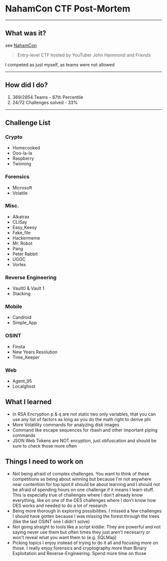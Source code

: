 # NahamCon CTF Post-Mortem
----
## What was it?
see [NahamCon](https://ctf.nahamcon.com/)

> Entry-level CTF hosted by YouTuber John Hammond and Friends


I competed as just myself, as teams were not allowed

----
## How did I do?
1. 369/2854 Teams - 87th Percentile
2. 24/72 Challenges solved - 33%

----
## Challenge List

### Crypto

 - Homecooked
 - Ooo-la-la
 - Raspberry
 - Twinning


### Forensics

 - Microsoft
 - Volatile

### Misc.

- Alkatrax
- CLISay
- Easy_Keesy
- Fake_file
- Hackermeme
- Mr. Robot
- Pang
- Peter Rabbit
- UGGC
- Vortex

### Reverse Engineering

- Vault0 & Vault 1
- Stacking

### Mobile

- Candroid
- Simple_App

### OSINT

- Finsta
- New Years Resolution
- Time_Keeper

### Web

- Agent_95
- Localghost
	

## What I learned
- In RSA Encryption p & q are not static two only variables, that you can use any list of factors as long as you do the math right to derive phi
- More Volatility commands for analyzing disk images
- Command like escape sequences for rbash and other important piping commands
- JSON Web Tokens are NOT encyption, just obfuscation and should be sure to check those more often


## Things I need to work on
- Not being afraid of complex challenges. You want to think of these competitions as being about winning but because I'm not anywhere near contention for top spot it should be about learning and I should not be afraid of spending hours on one challenge if it means I learn stuff. This is especially true of challenges where I don't already know everything, like on one of the DES challenges where I don't know how DES works and needed to do a lot of research
- Being more thorough in exploring possibilities. I missed a few challenges I should have gotten because I was missing the forest through the trees (like the last OSINT one I didn't solve)
- Not going straight to tools like a script kiddie. They are powerful and not saying never use them but often times they just aren't necesarry or won't reveal what you want them to (e.g. SQLMap)
- Picking topics I enjoy instead of trying to do it all and focusing more on those. I really enjoy forensics and cryptography more than Binary Exploitation and Reverse-Engineering. Spend more time on those
